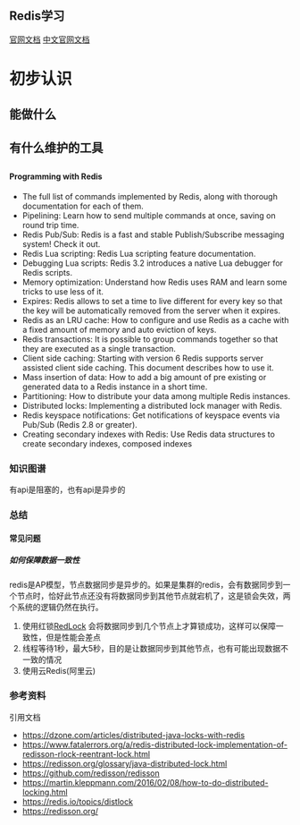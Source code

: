 Redis学习
---
[官网文档](https://redis.io/documentation)
[中文官网文档](http://www.redis.cn/documentation.html)
# 初步认识
## 能做什么

## 有什么维护的工具
## 
#### Programming with Redis
- The full list of commands implemented by Redis, along with thorough documentation for each of them.
- Pipelining: Learn how to send multiple commands at once, saving on round trip time.
- Redis Pub/Sub: Redis is a fast and stable Publish/Subscribe messaging system! Check it out.
- Redis Lua scripting: Redis Lua scripting feature documentation.
- Debugging Lua scripts: Redis 3.2 introduces a native Lua debugger for Redis scripts.
- Memory optimization: Understand how Redis uses RAM and learn some tricks to use less of it.
- Expires: Redis allows to set a time to live different for every key so that the key will be automatically removed from the server when it expires.
- Redis as an LRU cache: How to configure and use Redis as a cache with a fixed amount of memory and auto eviction of keys.
- Redis transactions: It is possible to group commands together so that they are executed as a single transaction.
- Client side caching: Starting with version 6 Redis supports server assisted client side caching. This document describes how to use it.
- Mass insertion of data: How to add a big amount of pre existing or generated data to a Redis instance in a short time.
- Partitioning: How to distribute your data among multiple Redis instances.
- Distributed locks: Implementing a distributed lock manager with Redis.
- Redis keyspace notifications: Get notifications of keyspace events via Pub/Sub (Redis 2.8 or greater).
- Creating secondary indexes with Redis: Use Redis data structures to create secondary indexes, composed indexes
### 知识图谱
有api是阻塞的，也有api是异步的
### 总结
#### 常见问题
##### 如何保障数据一致性
redis是AP模型，节点数据同步是异步的。如果是集群的redis，会有数据同步到一个节点时，恰好此节点还没有将数据同步到其他节点就宕机了，这是锁会失效，两个系统的逻辑仍然在执行。

1. 使用红锁[RedLock](https://redis.io/topics/distlock?spm=a2c63.p38356.879954.5.31a66567vLiBpw#the-redlock-algorithm)
会将数据同步到几个节点上才算锁成功，这样可以保障一致性，但是性能会差点
2. 线程等待1秒，最大5秒，目的是让数据同步到其他节点，也有可能出现数据不一致的情况
3. 使用云Redis(阿里云) 
### 参考资料
引用文档
* https://dzone.com/articles/distributed-java-locks-with-redis
* https://www.fatalerrors.org/a/redis-distributed-lock-implementation-of-redisson-rlock-reentrant-lock.html
* https://redisson.org/glossary/java-distributed-lock.html
* https://github.com/redisson/redisson
* https://martin.kleppmann.com/2016/02/08/how-to-do-distributed-locking.html
* https://redis.io/topics/distlock
* https://redisson.org/